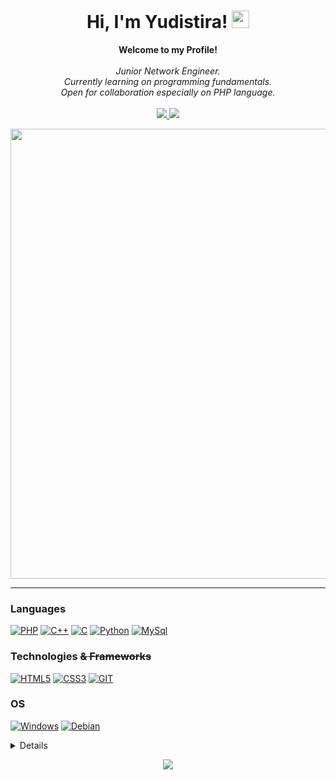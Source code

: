 <h1 align="center">Hi, I'm Yudistira! <img src="https://github.com/JustCLE4R/JustCLE4R/assets/84244126/01ac76c9-b2ca-4389-a064-ebfb49192964" width="28px"></h1> 
<p align="center">
  <b>Welcome to my Profile!</b><br><br>
  <i>
    Junior Network Engineer.<br>
    Currently learning on programming fundamentals.<br>
    Open for collaboration especially on PHP language.<br>
  </i><br>
  <a href="https://t.me/Yudist_ira">
    <img src="https://img.shields.io/badge/Telegram-blue?style=flat&logo=telegram">
  </a>
  <a href="mailto:alex.yudistira44@gmail.com">
    <img src="https://img.shields.io/badge/Email-blue?style=flat&logo=gmail">
  </a>
</p>
<div align="center">
<!--   <img src="https://github.com/JustCLE4R/JustCLE4R/assets/84244126/76bc2ce6-5547-4c96-aa16-b274df0d89fb" width="720px"> -->
  <img src="https://github.com/JustCLE4R/JustCLE4R/assets/84244126/175b5c8f-d4dd-44e3-af6c-309eb328bac3" width="720px">
</div>

---

### Languages
[![PHP](https://img.shields.io/badge/PHP-black?style=for-the-badge&logo=php)](https://github.com/JustCLE4R)
[![C++](https://img.shields.io/badge/c%2B%2B-black?style=for-the-badge&logo=cplusplus)](https://github.com/JustCLE4R)
[![C](https://img.shields.io/badge/c-black?style=for-the-badge&logo=c)](https://github.com/JustCLE4R)
[![Python](https://img.shields.io/badge/python-black?style=for-the-badge&logo=python)](https://github.com/JustCLE4R)
[![MySql](https://img.shields.io/badge/sql-black?style=for-the-badge&logo=mysql)](https://github.com/JustCLE4R)

### Technologies ~~& Frameworks~~
[![HTML5](https://img.shields.io/badge/HTML5-black?style=for-the-badge&logo=html5)](https://github.com/JustCLE4R)
[![CSS3](https://img.shields.io/badge/CSS3-black?style=for-the-badge&logo=css3&logoColor=blue)](https://github.com/JustCLE4R)
[![GIT](https://img.shields.io/badge/Git-black?style=for-the-badge&logo=git)](https://github.com/JustCLE4R)

### OS
[![Windows](https://img.shields.io/badge/Windows-black?style=for-the-badge&logo=windows&logoColor=blue)](https://github.com/JustCLE4R)
[![Debian](https://img.shields.io/badge/Debian-black?style=for-the-badge&logo=debian&logoColor=red)](https://github.com/JustCLE4R)

<details>
  <p align="center">
    <a href="https://github.com/JustCLE4R">
      <img src="http://github-profile-summary-cards.vercel.app/api/cards/profile-details?username=JustCLE4R&theme=transparent">
    </a>
    <a href="https://github.com/JustCLE4R">
      <img src="http://github-profile-summary-cards.vercel.app/api/cards/stats?username=JustCLE4R&theme=transparent">
    </a>
    <a href="https://github.com/JustCLE4R">
      <img src="https://github-readme-streak-stats.herokuapp.com?user=JustCLE4R&theme=transparent&hide_border=true&date_format=j%2Fn%5B%2FY%5D&mode=weekly&card_width=350)](https://git.io/streak-stats">
    </a>
  </p>
</details>
<p align="center">
  <a href="https://github.com/JustCLE4R">
    <img src="https://komarev.com/ghpvc/?username=JustCLE4R&style=for-the-badge">
  </a>
</p>
